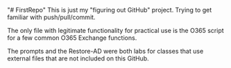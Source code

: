 "# FirstRepo" 
This is just my "figuring out GitHub" project.
Trying to get familiar with push/pull/commit.

The only file with legitimate functionality for practical use is the O365 script for a few common O365 Exchange functions.

The prompts and the Restore-AD were both labs for classes that use external files that are not included on this GitHub.
